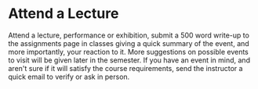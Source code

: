# Attend a Lecture
Attend a lecture, performance or exhibition, submit a 500 word write-up to the assignments page in classes giving a quick summary of the event, and more importantly, your reaction to it. 
More suggestions on possible events to visit will be given later in the semester. 
If you have an event in mind, and aren't sure if it will satisfy the course requirements, send the instructor a quick email to verify or ask in person. 
